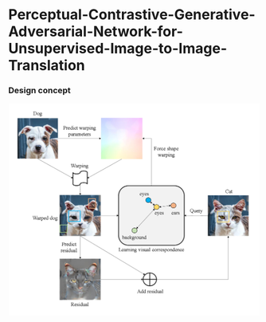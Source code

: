 # Perceptual-Contrastive-Generative-Adversarial-Network-for-Unsupervised-Image-to-Image-Translation

### Design concept 

![flowchart](./example/concept.png)
